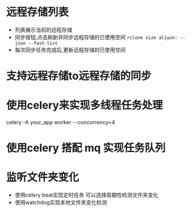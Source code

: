# 远程存储列表
- 列表展示当前的远程存储
- 同步按钮,点击刷新并同步远程存储的已使用空间 `rclone size aliyun: --json --fast-list`
- 每次同步任务完成后,更新远程存储的已使用空间

# 支持远程存储to远程存储的同步

# 使用celery来实现多线程任务处理
celery -A your_app worker --concurrency=4

# 使用celery 搭配 mq 实现任务队列

# 监听文件夹变化
- 使用celery beat实现定时任务 可以选择周期性检测文件夹变化
- 使用watchdog实现本地文件夹变化检测
